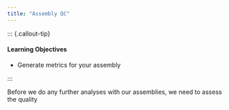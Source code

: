 ```yaml
---
title: "Assembly QC"
---
```


::: {.callout-tip}
#### Learning Objectives

- Generate metrics for your assembly

:::

Before we do any further analyses with our assemblies, we need to assess the quality